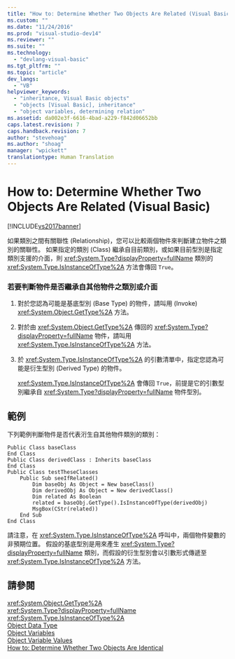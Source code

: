 ```yaml
---
title: "How to: Determine Whether Two Objects Are Related (Visual Basic) | Microsoft Docs"
ms.custom: ""
ms.date: "11/24/2016"
ms.prod: "visual-studio-dev14"
ms.reviewer: ""
ms.suite: ""
ms.technology: 
  - "devlang-visual-basic"
ms.tgt_pltfrm: ""
ms.topic: "article"
dev_langs: 
  - "VB"
helpviewer_keywords: 
  - "inheritance, Visual Basic objects"
  - "objects [Visual Basic], inheritance"
  - "object variables, determining relation"
ms.assetid: da002e3f-6616-4bad-a229-f842d06652bb
caps.latest.revision: 7
caps.handback.revision: 7
author: "stevehoag"
ms.author: "shoag"
manager: "wpickett"
translationtype: Human Translation
---
```

# How to: Determine Whether Two Objects Are Related (Visual Basic)
[!INCLUDE[vs2017banner](../../../../csharp/includes/vs2017banner.md)]

如果類別之間有關聯性 \(Relationship\)，您可以比較兩個物件來判斷建立物件之類別的關聯性。  如果指定的類別 \(Class\) 繼承自目前類別，或如果目前型別是指定類別支援的介面，則 <xref:System.Type?displayProperty=fullName> 類別的 <xref:System.Type.IsInstanceOfType%2A> 方法會傳回 `True`。  
  
### 若要判斷物件是否繼承自其他物件之類別或介面  
  
1.  對於您認為可能是基底型別 \(Base Type\) 的物件，請叫用 \(Invoke\) <xref:System.Object.GetType%2A> 方法。  
  
2.  對於由 <xref:System.Object.GetType%2A> 傳回的 <xref:System.Type?displayProperty=fullName> 物件，請叫用 <xref:System.Type.IsInstanceOfType%2A> 方法。  
  
3.  於 <xref:System.Type.IsInstanceOfType%2A> 的引數清單中，指定您認為可能是衍生型別 \(Derived Type\) 的物件。  
  
     <xref:System.Type.IsInstanceOfType%2A> 會傳回 `True`，前提是它的引數型別繼承自 <xref:System.Type?displayProperty=fullName> 物件型別。  
  
## 範例  
 下列範例判斷物件是否代表洐生自其他物件類別的類別：  
  
```  
Public Class baseClass  
End Class  
Public Class derivedClass : Inherits baseClass  
End Class  
Public Class testTheseClasses  
    Public Sub seeIfRelated()  
        Dim baseObj As Object = New baseClass()  
        Dim derivedObj As Object = New derivedClass()  
        Dim related As Boolean  
        related = baseObj.GetType().IsInstanceOfType(derivedObj)  
        MsgBox(CStr(related))  
    End Sub  
End Class  
```  
  
 請注意，在 <xref:System.Type.IsInstanceOfType%2A> 呼叫中，兩個物件變數的非預期位置。  假設的基底型別是用來產生 <xref:System.Type?displayProperty=fullName> 類別，而假設的衍生型別會以引數形式傳遞至 <xref:System.Type.IsInstanceOfType%2A> 方法。  
  
## 請參閱  
 <xref:System.Object.GetType%2A>   
 <xref:System.Type?displayProperty=fullName>   
 <xref:System.Type.IsInstanceOfType%2A>   
 [Object Data Type](../../../../visual-basic/language-reference/data-types/object-data-type.md)   
 [Object Variables](../../../../visual-basic/programming-guide/language-features/variables/object-variables.md)   
 [Object Variable Values](../../../../visual-basic/programming-guide/language-features/variables/object-variable-values.md)   
 [How to: Determine Whether Two Objects Are Identical](../../../../visual-basic/programming-guide/language-features/variables/how-to-determine-whether-two-objects-are-identical.md)